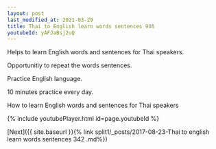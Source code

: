 ```yaml
---
layout: post
last_modified_at: 2021-03-29
title: Thai to English learn words sentences 946 
youtubeId: yAFJaBsj2uQ
---
```

 
 
Helps to learn English words and sentences for Thai speakers.

Opportunitiy to repeat the words sentences. 

Practice English language. 
 
10 minutes practice every day. 
 
How to learn English words and sentences for Thai speakers 
 
{% include youtubePlayer.html id=page.youtubeId %}
 
 
[Next]({{ site.baseurl }}{% link  split1/_posts/2017-08-23-Thai to english learn words sentences 342 .md%})
 
